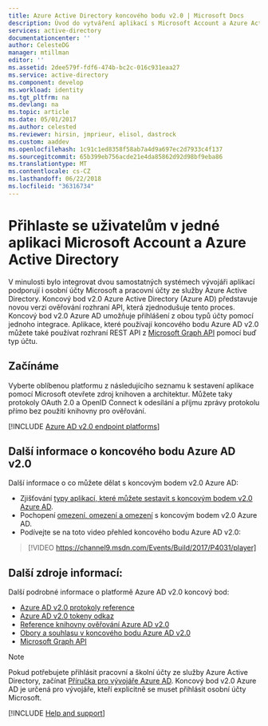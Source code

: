 ```yaml
---
title: Azure Active Directory koncového bodu v2.0 | Microsoft Docs
description: Úvod do vytváření aplikací s Microsoft Account a Azure Active Directory přihlášení.
services: active-directory
documentationcenter: ''
author: CelesteDG
manager: mtillman
editor: ''
ms.assetid: 2dee579f-fdf6-474b-bc2c-016c931eaa27
ms.service: active-directory
ms.component: develop
ms.workload: identity
ms.tgt_pltfrm: na
ms.devlang: na
ms.topic: article
ms.date: 05/01/2017
ms.author: celested
ms.reviewer: hirsin, jmprieur, elisol, dastrock
ms.custom: aaddev
ms.openlocfilehash: 1c91c1ed8358f58ab7a4d9a697ec2d7933c4f137
ms.sourcegitcommit: 65b399eb756acde21e4da85862d92d98bf9eba86
ms.translationtype: MT
ms.contentlocale: cs-CZ
ms.lasthandoff: 06/22/2018
ms.locfileid: "36316734"
---
```

# <a name="sign-in-microsoft-account-and-azure-active-directory-users-in-a-single-application"></a>Přihlaste se uživatelům v jedné aplikaci Microsoft Account a Azure Active Directory
V minulosti bylo integrovat dvou samostatných systémech vývojáři aplikací podporují i osobní účty Microsoft a pracovní účty ze služby Azure Active Directory. Koncový bod v2.0 Azure Active Directory (Azure AD) představuje novou verzi ověřování rozhraní API, která zjednodušuje tento proces. Koncový bod v2.0 Azure AD umožňuje přihlášení z obou typů účty pomocí jednoho integrace. Aplikace, které používají koncového bodu Azure AD v2.0 můžete také používat rozhraní REST API z [Microsoft Graph API](https://graph.microsoft.io) pomocí buď typ účtu.

## <a name="getting-started"></a>Začínáme
Vyberte oblíbenou platformu z následujícího seznamu k sestavení aplikace pomocí Microsoft otevřete zdroj knihoven a architektur. Můžete taky protokoly OAuth 2.0 a OpenID Connect k odesílání a příjmu zprávy protokolu přímo bez použití knihovny pro ověřování.
<br />

[!INCLUDE [Azure AD v2.0 endpoint platforms](../../../includes/active-directory-v2-quickstart-table.md)]

## <a name="learn-more-about-the-azure-ad-v20-endpoint"></a>Další informace o koncového bodu Azure AD v2.0
Další informace o co můžete dělat s koncovým bodem v2.0 Azure AD:

* Zjišťování [typy aplikací, které můžete sestavit s koncovým bodem v2.0 Azure AD](active-directory-v2-flows.md).
* Pochopení [omezení, omezení a omezení](active-directory-v2-limitations.md) s koncovým bodem v2.0 Azure AD.
* Podívejte se na toto video přehled koncového bodu Azure AD v2.0:

>[!VIDEO https://channel9.msdn.com/Events/Build/2017/P4031/player]

## <a name="additional-resources"></a>Další zdroje informací:
Další podrobné informace o platformě Azure AD v2.0 koncový bod:

* [Azure AD v2.0 protokoly reference](active-directory-v2-protocols.md)
* [Azure AD v2.0 tokeny odkaz](active-directory-v2-tokens.md)
* [Reference knihovny ověřování Azure AD v2.0](active-directory-v2-libraries.md)
* [Obory a souhlasu v koncového bodu Azure AD v2.0](active-directory-v2-scopes.md)
* [Microsoft Graph API](https://graph.microsoft.io)

> [!NOTE]
> Pokud potřebujete přihlásit pracovní a školní účty ze služby Azure Active Directory, začínat [Příručka pro vývojáře Azure AD](active-directory-developers-guide.md). Koncový bod v2.0 Azure AD je určená pro vývojáře, kteří explicitně se muset přihlásit osobní účty Microsoft.

[!INCLUDE [Help and support](../../../includes/active-directory-develop-help-support-include.md)]
